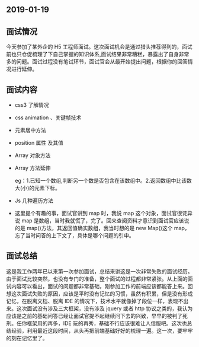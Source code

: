 ## **2019-01-19**

## **面试情况**

今天参加了某外企的 H5 工程师面试。这次面试机会是通过猎头推荐得到的，面试前也只仓促梳理了下自己掌握的知识体系,面试结果非常糟糕，暴露出了自身非常多的问题。面试过程没有笔试环节，面试官会从最开始提出问题，根据你的回答情况进行延伸。

## **面试内容**

- css3 了解情况
- css animation 、关键帧技术
- 元素居中方法
- position 属性 及其值
- Array 对象方法
- Array 方法延伸

  eg：1.已知一个数组,判断另一个数是否包含在该数组中。2.返回数组中比该数大(小)的元素下标。

- Js 几种遍历方法
- 这里提个有趣的事，面试官讲到 map 时，我说 map 这个对象，面试官很诧异说 map 是数组，当时我就慌了，完了。回来查阅资料才意识到面试官应该说的是 map()方法，其返回值确实数组，我当时想的是 new Map()这个 map，忘了当时问答的上下文了，具体是哪个问题的引申。

## **面试总结**

这是我工作两年已以来第一次参加面试，总结来讲这是一次非常失败的面试经历。由于面试比较突然，也没有专门的准备，整个面试的过程都非常紧张。从上面的面试内容可以看出，面试的问题都非常基础，刚参加工作的前端应该都能答上来。回想这次面试失败的原因，应该是平时没有记忆的习惯，虽然有积累，但是没有形成记忆，在脱离文档、脱离 IDE 的情况下，技术水平就像掉了段位一样，表现不出来。这次面试没有涉及三大框架，没有涉及 jquery 或者 http 协议之类的，我认为应该是之前的基础问答已经让面试官提不起继续问下去的兴致，早早的被判了死刑。任你框架用的再多，IDE 玩的再秀，基础不行应该很难让人信服吧。这次也总结经验，利用最近这段时间，从头再把前端基础好好的梳理一遍。这一次，要牢牢的刻在记忆里了。
